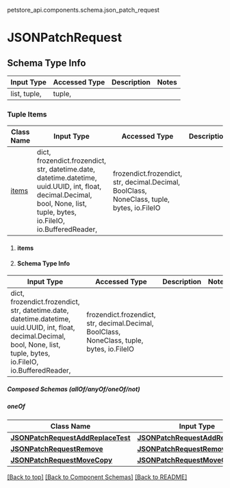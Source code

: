 <a name="top"></a>
petstore_api.components.schema.json_patch_request
# JSONPatchRequest

## Schema Type Info
Input Type | Accessed Type | Description | Notes
------------ | ------------- | ------------- | -------------
list, tuple,  | tuple,  |  |

### Tuple Items
Class Name | Input Type | Accessed Type | Description | Notes
------------- | ------------- | ------------- | ------------- | -------------
[items](#items) | dict, frozendict.frozendict, str, datetime.date, datetime.datetime, uuid.UUID, int, float, decimal.Decimal, bool, None, list, tuple, bytes, io.FileIO, io.BufferedReader,  | frozendict.frozendict, str, decimal.Decimal, BoolClass, NoneClass, tuple, bytes, io.FileIO |  |

1. #### items
1. #### Schema Type Info
Input Type | Accessed Type | Description | Notes
------------ | ------------- | ------------- | -------------
dict, frozendict.frozendict, str, datetime.date, datetime.datetime, uuid.UUID, int, float, decimal.Decimal, bool, None, list, tuple, bytes, io.FileIO, io.BufferedReader,  | frozendict.frozendict, str, decimal.Decimal, BoolClass, NoneClass, tuple, bytes, io.FileIO |  |
##### Composed Schemas (allOf/anyOf/oneOf/not)
##### oneOf
Class Name | Input Type | Accessed Type | Description | Notes
------------- | ------------- | ------------- | ------------- | -------------
[**JSONPatchRequestAddReplaceTest**](json_patch_request_add_replace_test.JSONPatchRequestAddReplaceTest.md) | [**JSONPatchRequestAddReplaceTest**](json_patch_request_add_replace_test.JSONPatchRequestAddReplaceTest.md) | [**JSONPatchRequestAddReplaceTest**](json_patch_request_add_replace_test.JSONPatchRequestAddReplaceTest.md) |  |
[**JSONPatchRequestRemove**](json_patch_request_remove.JSONPatchRequestRemove.md) | [**JSONPatchRequestRemove**](json_patch_request_remove.JSONPatchRequestRemove.md) | [**JSONPatchRequestRemove**](json_patch_request_remove.JSONPatchRequestRemove.md) |  |
[**JSONPatchRequestMoveCopy**](json_patch_request_move_copy.JSONPatchRequestMoveCopy.md) | [**JSONPatchRequestMoveCopy**](json_patch_request_move_copy.JSONPatchRequestMoveCopy.md) | [**JSONPatchRequestMoveCopy**](json_patch_request_move_copy.JSONPatchRequestMoveCopy.md) |  |


[[Back to top]](#top) [[Back to Component Schemas]](../../../README.md#Component-Schemas) [[Back to README]](../../../README.md)
